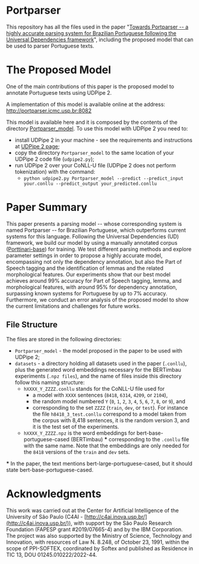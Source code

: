 # Portparser
This repository has all the files used in the paper "[Towards Portparser -- a highly accurate parsing system for Brazilian Portuguese following the Universal Dependencies framework](https://aclanthology.org/2024.propor-1.41.pdf)", including the proposed model that can be used to parser Portuguese texts.

# The Proposed Model
One of the main contributions of this paper is the proposed model to annotate Portuguese texts using UDPipe 2.

A implementation of this model is available online at the address: http://portparser.icmc.usp.br:8082

This model is available here and it is composed by the contents of the directory [Portparser_model](https://github.com/LuceleneL/Portparser/tree/main/Portparser_model).
To use this model with UDPipe 2 you need to:
- install UDPipe 2 in your machine - see the requirements and instructions at [UDPipe 2 page](https://ufal.mff.cuni.cz/udpipe/2);
- copy the directory `Portparser_model` to the same location of your UDPipe 2 code file (`udpipe2.py`);
- run UDPipe 2 over your CoNLL-U file (UDPipe 2 does not perform tokenization) with the command:
    - `python udpipe2.py Portparser_model --predict --predict_input your.conllu --predict_output your_predicted.conllu`

# Paper Summary
This paper presents a parsing model -- whose corresponding system is named Portparser -- for Brazilian Portuguese, which outperforms current systems for this language.
Following the Universal Dependencies (UD) framework, we build our model by using a manually annotated corpus ([Porttinari-base](https://sites.google.com/icmc.usp.br/poetisa/porttinari)) for training.
We test different parsing methods and explore parameter settings in order to propose a highly accurate model, encompassing not only the dependency annotation, but also the Part of Speech tagging and the identification of lemmas and the related morphological features.
Our experiments show that our best model achieves around 99\% accuracy for Part of Speech tagging, lemma, and morphological features, with around 95\% for dependency annotation, surpassing known systems for Portuguese by up to 7\% accuracy.
Furthermore, we conduct an error analysis of the proposed model to show the current limitations and challenges for future works.

## File Structure
The files are stored in the following directories:
- `Portparser_model` - the model proposed in the paper to be used with UDPipe 2;
- `datasets` - a directory holding all datasets used in the paper (`.conllu`), plus the generated word embeddings necessary for the BERTimbau experiments (`.npz files`), and the name of files inside this directory follow this naming structure:
    - `hXXXX_Y_ZZZZ.conllu` stands for the CoNLL-U file used for
        - a model with `XXXX` sentences (`8418`, `6314`, `4209`, or `2104`),
        - the random model numbered `Y` (`0`, `1`, `2`, `3`, `4`, `5`, `6`, `7`, `8`, or `9`), and
        - corresponding to the set `ZZZZ` (`train`, `dev`, or `test`).
        For instance the file `h8418_3_test.conllu` correspond to a model taken from the corpus with 8,418 sentences, it is the random version 3, and it is the test set of the experiments.
    - `hXXXX_Y_ZZZZ.npz` is the word embeddings for bert-base-portuguese-cased (BERTimbau) **\*** corresponding to the `.conllu` file with the same name. Note that the embeddings are only needed for the `8418` versions of the `train` and `dev` sets.

**\*** In the paper, the text mentions bert-large-portuguese-cased, but it should state bert-base-portuguese-cased.

# Acknowledgments
This work was carried out at the Center for Artificial Intelligence of the University of São Paulo (C4AI - [http://c4ai.inova.usp.br/](http://c4ai.inova.usp.br/)), with support by the São Paulo Research Foundation (FAPESP grant #2019/07665-4) and by the IBM Corporation. The project was also supported by the Ministry of Science, Technology and Innovation, with resources of Law N. 8.248, of October 23, 1991, within the scope of PPI-SOFTEX, coordinated by Softex and published as Residence in TIC 13, DOU 01245.010222/2022-44.

